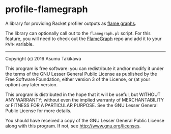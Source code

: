 # profile-flamegraph

A library for providing Racket profiler outputs as
[flame graphs](https://github.com/brendangregg/FlameGraph).

The library can optionally call out to the `flamegraph.pl` script.
For this feature, you will need to check out the
[FlameGraph](https://github.com/brendangregg/FlameGraph) repo and
add it to your `PATH` variable.

---

Copyright (c) 2016 Asumu Takikawa

This program is free software: you can redistribute it and/or modify it under
the terms of the GNU Lesser General Public License as published by the Free
Software Foundation, either version 3 of the License, or (at your option) any
later version.

This program is distributed in the hope that it will be useful, but WITHOUT ANY
WARRANTY; without even the implied warranty of MERCHANTABILITY or FITNESS FOR A
PARTICULAR PURPOSE. See the GNU Lesser General Public License for more details.

You should have received a copy of the GNU Lesser General Public License along
with this program. If not, see http://www.gnu.org/licenses.
